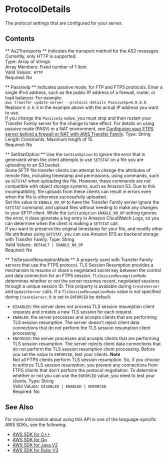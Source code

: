 # ProtocolDetails<a name="API_ProtocolDetails"></a>

 The protocol settings that are configured for your server\. 

## Contents<a name="API_ProtocolDetails_Contents"></a>

 ** As2Transports **   <a name="TransferFamily-Type-ProtocolDetails-As2Transports"></a>
Indicates the transport method for the AS2 messages\. Currently, only HTTP is supported\.  
Type: Array of strings  
Array Members: Fixed number of 1 item\.  
Valid Values:` HTTP`   
Required: No

 ** PassiveIp **   <a name="TransferFamily-Type-ProtocolDetails-PassiveIp"></a>
 Indicates passive mode, for FTP and FTPS protocols\. Enter a single IPv4 address, such as the public IP address of a firewall, router, or load balancer\. For example:   
 ` aws transfer update-server --protocol-details PassiveIp=0.0.0.0 `   
Replace ` 0.0.0.0 ` in the example above with the actual IP address you want to use\.  
 If you change the `PassiveIp` value, you must stop and then restart your Transfer Family server for the change to take effect\. For details on using passive mode \(PASV\) in a NAT environment, see [Configuring your FTPS server behind a firewall or NAT with AWS Transfer Family](http://aws.amazon.com/blogs/storage/configuring-your-ftps-server-behind-a-firewall-or-nat-with-aws-transfer-family/)\. 
Type: String  
Length Constraints: Maximum length of 15\.  
Required: No

 ** SetStatOption **   <a name="TransferFamily-Type-ProtocolDetails-SetStatOption"></a>
Use the `SetStatOption` to ignore the error that is generated when the client attempts to use `SETSTAT` on a file you are uploading to an S3 bucket\.  
Some SFTP file transfer clients can attempt to change the attributes of remote files, including timestamp and permissions, using commands, such as `SETSTAT` when uploading the file\. However, these commands are not compatible with object storage systems, such as Amazon S3\. Due to this incompatibility, file uploads from these clients can result in errors even when the file is otherwise successfully uploaded\.  
Set the value to `ENABLE_NO_OP` to have the Transfer Family server ignore the `SETSTAT` command, and upload files without needing to make any changes to your SFTP client\. While the `SetStatOption` `ENABLE_NO_OP` setting ignores the error, it does generate a log entry in Amazon CloudWatch Logs, so you can determine when the client is making a `SETSTAT` call\.  
If you want to preserve the original timestamp for your file, and modify other file attributes using `SETSTAT`, you can use Amazon EFS as backend storage with Transfer Family\.
Type: String  
Valid Values:` DEFAULT | ENABLE_NO_OP`   
Required: No

 ** TlsSessionResumptionMode **   <a name="TransferFamily-Type-ProtocolDetails-TlsSessionResumptionMode"></a>
A property used with Transfer Family servers that use the FTPS protocol\. TLS Session Resumption provides a mechanism to resume or share a negotiated secret key between the control and data connection for an FTPS session\. `TlsSessionResumptionMode` determines whether or not the server resumes recent, negotiated sessions through a unique session ID\. This property is available during `CreateServer` and `UpdateServer` calls\. If a `TlsSessionResumptionMode` value is not specified during `CreateServer`, it is set to `ENFORCED` by default\.  
+  `DISABLED`: the server does not process TLS session resumption client requests and creates a new TLS session for each request\. 
+  `ENABLED`: the server processes and accepts clients that are performing TLS session resumption\. The server doesn't reject client data connections that do not perform the TLS session resumption client processing\.
+  `ENFORCED`: the server processes and accepts clients that are performing TLS session resumption\. The server rejects client data connections that do not perform the TLS session resumption client processing\. Before you set the value to `ENFORCED`, test your clients\.
**Note**  
Not all FTPS clients perform TLS session resumption\. So, if you choose to enforce TLS session resumption, you prevent any connections from FTPS clients that don't perform the protocol negotiation\. To determine whether or not you can use the `ENFORCED` value, you need to test your clients\.
Type: String  
Valid Values:` DISABLED | ENABLED | ENFORCED`   
Required: No

## See Also<a name="API_ProtocolDetails_SeeAlso"></a>

For more information about using this API in one of the language\-specific AWS SDKs, see the following:
+  [AWS SDK for C\+\+](https://docs.aws.amazon.com/goto/SdkForCpp/transfer-2018-11-05/ProtocolDetails) 
+  [AWS SDK for Go](https://docs.aws.amazon.com/goto/SdkForGoV1/transfer-2018-11-05/ProtocolDetails) 
+  [AWS SDK for Java V2](https://docs.aws.amazon.com/goto/SdkForJavaV2/transfer-2018-11-05/ProtocolDetails) 
+  [AWS SDK for Ruby V3](https://docs.aws.amazon.com/goto/SdkForRubyV3/transfer-2018-11-05/ProtocolDetails) 